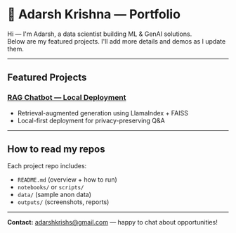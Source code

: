 # 🚀 Adarsh Krishna — Portfolio

Hi — I'm Adarsh, a data scientist building ML & GenAI solutions.  
Below are my featured projects. I'll add more details and demos as I update them.

---

## Featured Projects

### [RAG Chatbot — Local Deployment](https://github.com/AdarshS123/rag-chatbot-local)
- Retrieval-augmented generation using LlamaIndex + FAISS  
- Local-first deployment for privacy-preserving Q&A



---

## How to read my repos
Each project repo includes:
- `README.md` (overview + how to run)
- `notebooks/` or `scripts/`
- `data/` (sample anon data)
- `outputs/` (screenshots, reports)

---

**Contact:** adarshkrishs@gmail.com — happy to chat about opportunities!
